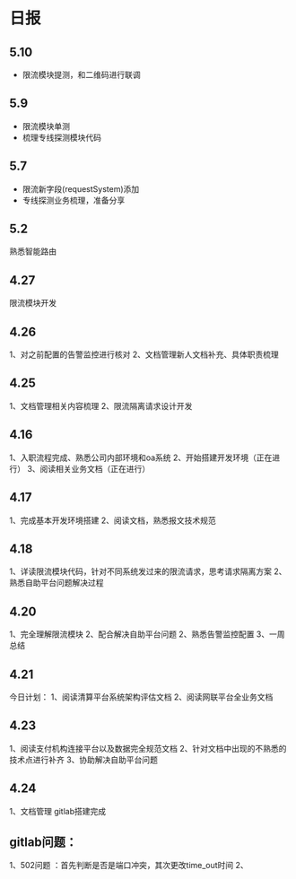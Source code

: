 # 日报
## 5.10
- 限流模块提测，和二维码进行联调


## 5.9
- 限流模块单测
- 梳理专线探测模块代码

## 5.7
- 限流新字段(requestSystem)添加
- 专线探测业务梳理，准备分享

## 5.2
熟悉智能路由

## 4.27
限流模块开发

## 4.26
1、对之前配置的告警监控进行核对
2、文档管理新人文档补充、具体职责梳理

## 4.25

1、文档管理相关内容梳理
2、限流隔离请求设计开发

## 4.16

1、入职流程完成、熟悉公司内部环境和oa系统
2、开始搭建开发环境（正在进行）
3、阅读相关业务文档（正在进行）

## 4.17

1、完成基本开发环境搭建
2、阅读文档，熟悉报文技术规范

## 4.18

1、详读限流模块代码，针对不同系统发过来的限流请求，思考请求隔离方案
2、熟悉自助平台问题解决过程

## 4.20

1、完全理解限流模块
2、配合解决自助平台问题
2、熟悉告警监控配置
3、一周总结

## 4.21

今日计划：
1、阅读清算平台系统架构评估文档
2、阅读网联平台全业务文档

## 4.23

1、阅读支付机构连接平台以及数据完全规范文档
2、针对文档中出现的不熟悉的技术点进行补齐
3、协助解决自助平台问题

## 4.24

1、文档管理 gitlab搭建完成


## gitlab问题：
1、502问题 ：首先判断是否是端口冲突，其次更改time_out时间
2、

